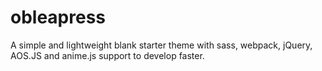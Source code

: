 # obleapress
A simple and lightweight blank starter theme with sass, webpack, jQuery, AOS.JS and anime.js support to develop faster.
